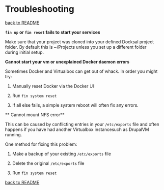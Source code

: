 # Troubleshooting
[back to README](../README.md)

**```fin up``` or ```fin reset``` fails to start your services**

Make sure that your project was cloned into your defined Docksal project folder. By default this is ~/Projects unless you set up a different folder during initial setup. 

**Cannot start your vm or unexplained Docker daemon errors**

Sometimes Docker and Virtualbox can get out of whack. In order you might try:

1. Manually reset Docker via the Docker UI

2. Run ```fin system reset```

3. If all else fails, a simple system reboot will often fix any errors.

** Cannot mount NFS error**

This can be caused by conflicting entries in your ```/etc/exports``` file and often happens if you have had another Virtualbox instancesuch as DrupalVM running. 

One method for fixing this problem:

1. Make a backup of your existing ```/etc/exports``` file

2. Delete the original ```/etc/exports``` file

3. Run ```fin system reset```

[back to README](../README.md)
